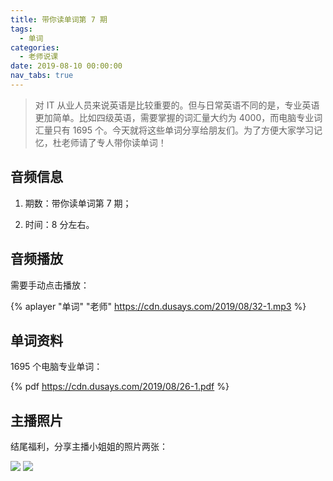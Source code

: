 ```yaml
---
title: 带你读单词第 7 期
tags:
  - 单词
categories:
  - 老师说课
date: 2019-08-10 00:00:00
nav_tabs: true
---
```


> 对 IT 从业人员来说英语是比较重要的。但与日常英语不同的是，专业英语更加简单。比如四级英语，需要掌握的词汇量大约为 4000，而电脑专业词汇量只有 1695 个。今天就将这些单词分享给朋友们。为了方便大家学习记忆，杜老师请了专人带你读单词！

<!-- more -->

## 音频信息

1. 期数：带你读单词第 7 期；

2. 时间：8 分左右。

## 音频播放

需要手动点击播放：

{% aplayer "单词" "老师" https://cdn.dusays.com/2019/08/32-1.mp3 %}

## 单词资料

1695 个电脑专业单词：

{% pdf https://cdn.dusays.com/2019/08/26-1.pdf %}

## 主播照片

结尾福利，分享主播小姐姐的照片两张：

![](https://cdn.dusays.com/2019/08/32-1.jpg)
![](https://cdn.dusays.com/2019/08/32-2.jpg)